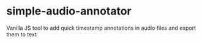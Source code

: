 # simple-audio-annotator
 Vanilla JS tool to add quick timestamp annotations in audio files and export them to text
